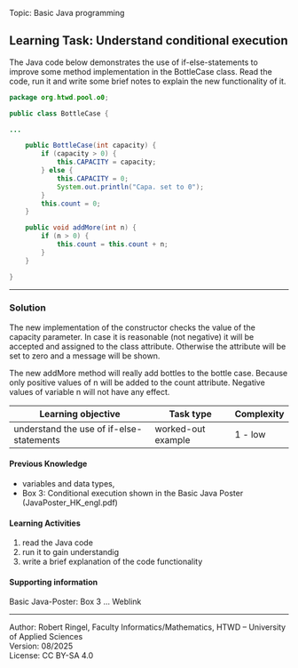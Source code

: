 Topic: Basic Java programming

## Learning Task: Understand conditional execution

The Java code below demonstrates the use of if-else-statements to improve some method implementation in the BottleCase class. Read the code, run it and write some brief notes to explain the new functionality of it.

``` java
package org.htwd.pool.o0;

public class BottleCase {

...

    public BottleCase(int capacity) {
        if (capacity > 0) {
            this.CAPACITY = capacity;
        } else {
            this.CAPACITY = 0;
            System.out.println("Capa. set to 0");
        } 
        this.count = 0;
    }

    public void addMore(int n) {
        if (n > 0) {
            this.count = this.count + n;
        }
    }

}
```

---------------------------------------

### Solution

The new implementation of the constructor checks the value of the capacity parameter. In case it is reasonable (not negative) it will be accepted and assigned to the class attribute. Otherwise the attribute will be set to zero and a message will be shown.

The new addMore method will really add bottles to the bottle case. Because only positive values of n will be added to the count attribute. Negative values of variable n will not have any effect.

| **Learning objective**                           | **Task type**   | **Complexity** |
| ------------------------------------------------ | --------------- | -------------- |
| understand the use of if-else-statements         | worked-out example | 1 - low     |  

#### Previous Knowledge

- variables and data types,  
- Box 3: Conditional execution shown in the Basic Java Poster (JavaPoster_HK_engl.pdf)  

#### Learning Activities

1) read the Java code
2) run it to gain understandig 
3) write a brief explanation of the code functionality

#### Supporting information

Basic Java-Poster: Box 3 ... Weblink

---------------------------------------
Author: Robert Ringel, Faculty Informatics/Mathematics, HTWD – University of Applied Sciences  
Version: 08/2025            
License: CC BY-SA 4.0
